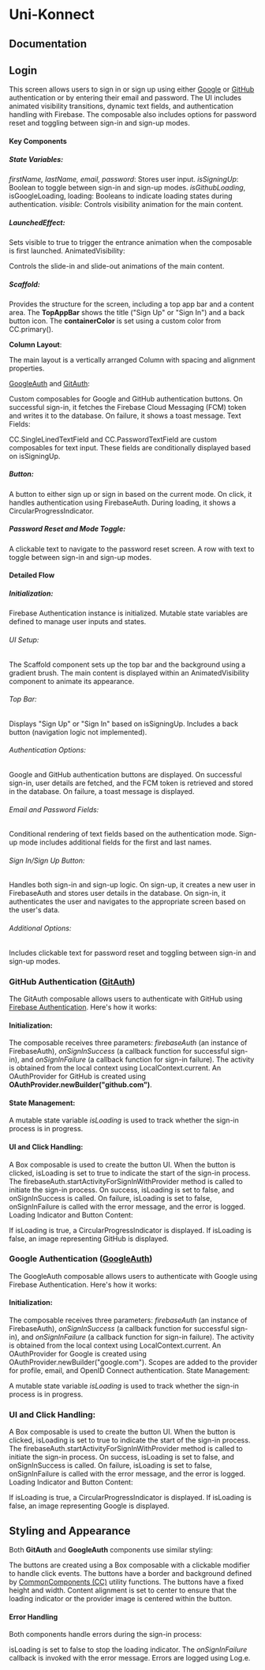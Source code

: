 # Uni-Konnect
## Documentation

## Login
This screen allows users to sign in or sign up using either [Google](#google-authentication-googleauth) or [GitHub](#github-authentication-gitauth) authentication or by entering their email and password. The UI includes animated visibility transitions, dynamic text fields, and authentication handling with Firebase. The composable also includes options for password reset and toggling between sign-in and sign-up modes.

#### Key Components

##### State Variables:

_firstName, lastName, email, password_: Stores user input.
_isSigningUp_: Boolean to toggle between sign-in and sign-up modes.
_isGithubLoading_, isGoogleLoading, loading: Booleans to indicate loading states during authentication.
_visible_: Controls visibility animation for the main content.

##### LaunchedEffect:

Sets visible to true to trigger the entrance animation when the composable is first launched.
AnimatedVisibility:

Controls the slide-in and slide-out animations of the main content.

##### Scaffold:

Provides the structure for the screen, including a top app bar and a content area.
The **TopAppBar** shows the title ("Sign Up" or "Sign In") and a back button icon.
The **containerColor** is set using a custom color from CC.primary().

**Column Layout**:

The main layout is a vertically arranged Column with spacing and alignment properties.

[GoogleAuth](#google-authentication-googleauth) and [GitAuth](#github-authentication-gitauth):

Custom composables for Google and GitHub authentication buttons.
On successful sign-in, it fetches the Firebase Cloud Messaging (FCM) token and writes it to the database.
On failure, it shows a toast message.
Text Fields:

CC.SingleLinedTextField and CC.PasswordTextField are custom composables for text input.
These fields are conditionally displayed based on isSigningUp.

##### Button:

A button to either sign up or sign in based on the current mode.
On click, it handles authentication using FirebaseAuth.
During loading, it shows a CircularProgressIndicator.

##### Password Reset and Mode Toggle:

A clickable text to navigate to the password reset screen.
A row with text to toggle between sign-in and sign-up modes.

#### Detailed Flow

##### Initialization:

Firebase Authentication instance is initialized.
Mutable state variables are defined to manage user inputs and states.

###### UI Setup:

The Scaffold component sets up the top bar and the background using a gradient brush.
The main content is displayed within an AnimatedVisibility component to animate its appearance.

###### Top Bar:

Displays "Sign Up" or "Sign In" based on isSigningUp.
Includes a back button (navigation logic not implemented).

###### Authentication Options:

Google and GitHub authentication buttons are displayed.
On successful sign-in, user details are fetched, and the FCM token is retrieved and stored in the database.
On failure, a toast message is displayed.

###### Email and Password Fields:

Conditional rendering of text fields based on the authentication mode.
Sign-up mode includes additional fields for the first and last names.

###### Sign In/Sign Up Button:

Handles both sign-in and sign-up logic.
On sign-up, it creates a new user in FirebaseAuth and stores user details in the database.
On sign-in, it authenticates the user and navigates to the appropriate screen based on the user's data.

###### Additional Options:

Includes clickable text for password reset and toggling between sign-in and sign-up modes.


### GitHub Authentication ([GitAuth](app/src/main/java/com/mike/unikonnect/GithubAuth.kt))

The GitAuth composable allows users to authenticate with GitHub using [Firebase Authentication](https://firebase.google.com/docs/auth). Here's how it works:

#### Initialization:

The composable receives three parameters: _firebaseAuth_ (an instance of FirebaseAuth), _onSignInSuccess_ (a callback function for successful sign-in), and _onSignInFailure_ (a callback function for sign-in failure).
The activity is obtained from the local context using LocalContext.current.
An OAuthProvider for GitHub is created using **OAuthProvider.newBuilder("github.com")**.

#### State Management:

A mutable state variable _isLoading_ is used to track whether the sign-in process is in progress.

#### UI and Click Handling:

A Box composable is used to create the button UI.
When the button is clicked, isLoading is set to true to indicate the start of the sign-in process.
The firebaseAuth.startActivityForSignInWithProvider method is called to initiate the sign-in process.
On success, isLoading is set to false, and onSignInSuccess is called.
On failure, isLoading is set to false, onSignInFailure is called with the error message, and the error is logged.
Loading Indicator and Button Content:

If isLoading is true, a CircularProgressIndicator is displayed.
If isLoading is false, an image representing GitHub is displayed.


### Google Authentication ([GoogleAuth](app/src/main/java/com/mike/unikonnect/GoogleAuth.kt))

The GoogleAuth composable allows users to authenticate with Google using Firebase Authentication. Here's how it works:

#### Initialization:

The composable receives three parameters: _firebaseAuth_ (an instance of FirebaseAuth), _onSignInSuccess_ (a callback function for successful sign-in), and _onSignInFailure_ (a callback function for sign-in failure).
The activity is obtained from the local context using LocalContext.current.
An OAuthProvider for Google is created using OAuthProvider.newBuilder("google.com").
Scopes are added to the provider for profile, email, and OpenID Connect authentication.
State Management:

A mutable state variable _isLoading_ is used to track whether the sign-in process is in progress.

### UI and Click Handling:

A Box composable is used to create the button UI.
When the button is clicked, isLoading is set to true to indicate the start of the sign-in process.
The firebaseAuth.startActivityForSignInWithProvider method is called to initiate the sign-in process.
On success, isLoading is set to false, and onSignInSuccess is called.
On failure, isLoading is set to false, onSignInFailure is called with the error message, and the error is logged.
Loading Indicator and Button Content:

If isLoading is true, a CircularProgressIndicator is displayed.
If isLoading is false, an image representing Google is displayed.

## Styling and Appearance

Both **GitAuth** and **GoogleAuth** components use similar styling:

The buttons are created using a Box composable with a clickable modifier to handle click events.
The buttons have a border and background defined by [CommonComponents (CC)](app/src/main/java/com/mike/unikonnect/CommonComponents.kt) utility functions.
The buttons have a fixed height and width.
Content alignment is set to center to ensure that the loading indicator or the provider image is centered within the button.

#### Error Handling

Both components handle errors during the sign-in process:

isLoading is set to false to stop the loading indicator.
The _onSignInFailure_ callback is invoked with the error message.
Errors are logged using Log.e.
